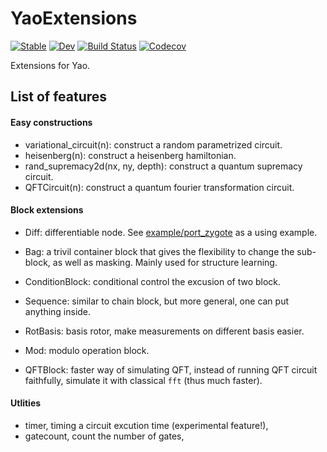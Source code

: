 # YaoExtensions

[![Stable](https://img.shields.io/badge/docs-stable-blue.svg)](https://QuantumBFS.github.io/YaoExtensions.jl/stable)
[![Dev](https://img.shields.io/badge/docs-dev-blue.svg)](https://QuantumBFS.github.io/YaoExtensions.jl/dev)
[![Build Status](https://travis-ci.com/QuantumBFS/YaoExtensions.jl.svg?branch=master)](https://travis-ci.com/QuantumBFS/YaoExtensions.jl)
[![Codecov](https://codecov.io/gh/QuantumBFS/YaoExtensions.jl/branch/master/graph/badge.svg)](https://codecov.io/gh/QuantumBFS/YaoExtensions.jl)

Extensions for Yao.

## List of features
#### Easy constructions
* variational_circuit(n): construct a random parametrized circuit.
* heisenberg(n): construct a heisenberg hamiltonian.
* rand_supremacy2d(nx, ny, depth): construct a quantum supremacy circuit.
* QFTCircuit(n): construct a quantum fourier transformation circuit.

#### Block extensions
* Diff: differentiable node. See [example/port_zygote](example/port_zygote.jl) as a using example.
* Bag: a trivil container block that gives the flexibility to change the sub-block, as well as masking. Mainly used for structure learning.
* ConditionBlock: conditional control the excusion of two block.
* Sequence: similar to chain block, but more general, one can put anything inside.
* RotBasis: basis rotor, make measurements on different basis easier.

* Mod: modulo operation block.
* QFTBlock: faster way of simulating QFT, instead of running QFT circuit faithfully, simulate it with classical `fft` (thus much faster).

#### Utlities
* timer, timing a circuit excution time (experimental feature!),
* gatecount, count the number of gates,
